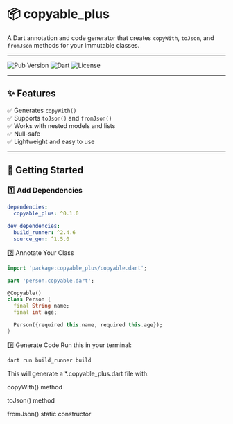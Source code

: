 # 📦 copyable_plus

A Dart annotation and code generator that creates `copyWith`, `toJson`, and `fromJson` methods for your immutable classes.

---

![Pub Version](https://img.shields.io/pub/v/copyable_plus)
![Dart](https://img.shields.io/badge/dart-%5E3.0-blue)
![License](https://img.shields.io/badge/license-MIT-green)

---

## ✨ Features

✅ Generates `copyWith()`  
✅ Supports `toJson()` and `fromJson()`  
✅ Works with nested models and lists  
✅ Null-safe  
✅ Lightweight and easy to use

---

## 🚀 Getting Started

### 1️⃣ Add Dependencies

```yaml
dependencies:
  copyable_plus: ^0.1.0

dev_dependencies:
  build_runner: ^2.4.6
  source_gen: ^1.5.0
```
2️⃣ Annotate Your Class
```dart
import 'package:copyable_plus/copyable.dart';

part 'person.copyable.dart';

@Copyable()
class Person {
  final String name;
  final int age;

  Person({required this.name, required this.age});
}
```

3️⃣ Generate Code
Run this in your terminal:

```bash
dart run build_runner build
```

This will generate a *.copyable_plus.dart file with:

copyWith() method

toJson() method

fromJson() static constructor